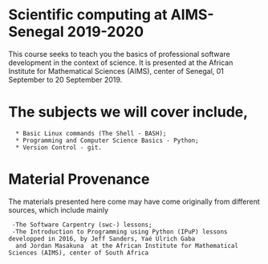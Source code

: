# Scientific computing at AIMS- Senegal 2019-2020
This course seeks to teach you the basics of professional software development in the context of science. 
It is presented at the African Institute for Mathematical Sciences (AIMS), center of Senegal, 01 September to 20 September 2019.


 # The subjects we will cover include,

      * Basic Linux commands (The Shell - BASH);
      * Programming and Computer Science Basics - Python;
      * Version Control - git.
    
 # Material Provenance
 The materials presented here come may have come originally from different sources, which include mainly
 
     -The Software Carpentry (swc-) lessons;
     -The Introduction to Programming using Python (IPuP) lessons developped in 2016, by Jeff Sanders, Yaé Ulrich Gaba 
      and Jordan Masakuna  at the African Institute for Mathematical Sciences (AIMS), center of South Africa
     
